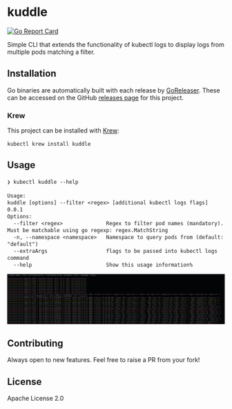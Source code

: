 # kuddle

[![Go Report Card](https://goreportcard.com/badge/github.com/ashiqursuperfly/kuddle)](https://goreportcard.com/report/github.com/ashiqursuperfly/kuddle)

Simple CLI that extends the functionality of kubectl logs to display logs from multiple pods matching a filter.

## Installation
Go binaries are automatically built with each release by [GoReleaser](https://github.com/goreleaser/goreleaser). These can be accessed on the GitHub [releases page](https://github.com/ashiqursuperfly/kuddle/releases) for this project.

### Krew
This project can be installed with [Krew](https://github.com/GoogleContainerTools/krew):
```
kubectl krew install kuddle
```

## Usage
```
❯ kubectl kuddle --help

Usage:
kuddle [options] --filter <regex> [additional kubectl logs flags]
0.0.1
Options:
  --filter <regex>              Regex to filter pod names (mandatory). Must be matchable using go regexp: regex.MatchString
  -n, --namespace <namespace>   Namespace to query pods from (default: "default")
  --extraArgs                   flags to be passed into kubectl logs command
  --help                        Show this usage information%
```

![kubectl-kuddle-example](images/image.png)

## Contributing
Always open to new features. Feel free to raise a PR from your fork!

## License
Apache License 2.0